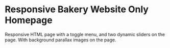 # Responsive Bakery Website Only Homepage

Responsive HTML page with a toggle menu, and two dynamic sliders on the page. With background parallax images on the page.
